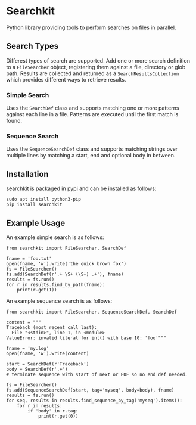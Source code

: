 # Searchkit

Python library providing tools to perform searches on files in parallel.

## Search Types

Differest types of search are supported. Add one or more search definition to a `FileSearcher` object, registering them against a file, directory or glob path. Results are collected and returned as a `SearchResultsCollection` which provides different ways to retrieve results.

### Simple Search

Uses the `SearchDef` class and supports matching one or more patterns against each line in a file. Patterns are executed until the first match is found.

### Sequence Search

Uses the `SequenceSearchDef` class and supports matching strings over multiple lines by matching a start, end and optional body in between.

## Installation

searchkit is packaged in [pypi](https://pypi.org/project/searchkit) and can be installed as follows:

```console
sudo apt install python3-pip
pip install searchkit
```

## Example Usage

An example simple search is as follows:

```
from searchkit import FileSearcher, SearchDef

fname = 'foo.txt'
open(fname, 'w').write('the quick brown fox')
fs = FileSearcher()
fs.add(SearchDef(r'.+ \S+ (\S+) .+'), fname)
results = fs.run()
for r in results.find_by_path(fname):
    print(r.get(1))
```

An example sequence search is as follows:

```
from searchkit import FileSearcher, SequenceSearchDef, SearchDef

content = """
Traceback (most recent call last):
  File "<stdin>", line 1, in <module>
ValueError: invalid literal for int() with base 10: 'foo'"""

fname = 'my.log'
open(fname, 'w').write(content)

start = SearchDef(r'Traceback')
body = SearchDef(r'.+')
# terminate sequence with start of next or EOF so no end def needed.

fs = FileSearcher()
fs.add(SequenceSearchDef(start, tag='myseq', body=body), fname)
results = fs.run()
for seq, results in results.find_sequence_by_tag('myseq').items():
    for r in results:
        if 'body' in r.tag:
            print(r.get(0))
```
